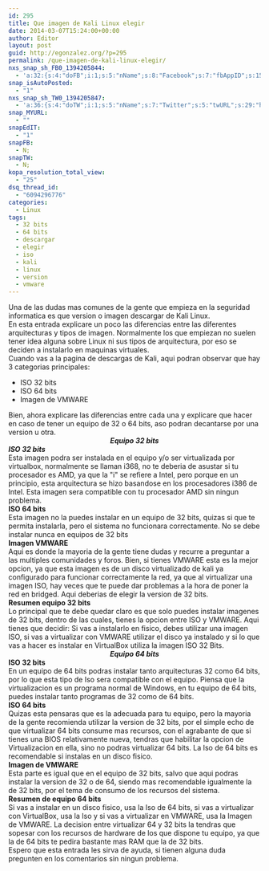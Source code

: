 ```yaml
---
id: 295
title: Que imagen de Kali Linux elegir
date: 2014-03-07T15:24:00+00:00
author: Editor
layout: post
guid: http://egonzalez.org/?p=295
permalink: /que-imagen-de-kali-linux-elegir/
nxs_snap_sh_FB0_1394205844:
  - 'a:32:{s:4:"doFB";i:1;s:5:"nName";s:8:"Facebook";s:7:"fbAppID";s:15:"545659862207806";s:8:"fbAppSec";s:32:"15477463b8c7d194394cc5dba87a27f1";s:6:"catSel";i:0;s:8:"catSelEd";s:0:"";s:8:"postType";s:1:"A";s:7:"fbAttch";s:1:"2";s:12:"fbAttchAsVid";i:0;s:6:"imgUpl";s:1:"1";s:11:"fbMsgFormat";s:42:"(%TITLE%) has been published on %SITENAME%";s:10:"fbMsgAFrmt";s:0:"";s:13:"useFBGURLInfo";s:1:"1";s:10:"riComments";i:0;s:12:"riCommentsAA";i:0;s:8:"rpstDays";i:0;s:7:"rpstHrs";i:0;s:8:"rpstMins";i:0;s:6:"rpstOn";i:0;s:11:"rpstOnlyPUP";i:0;s:7:"fltrsOn";i:0;s:11:"rpstBtwDays";a:0:{}s:5:"fbURL";s:40:"https://www.facebook.com/dudu.gonzalez90";s:6:"fbPgID";s:15:"dudu.gonzalez90";s:14:"fbAppAuthToken";s:183:"CAAHwRlZABTT4BAHa5L1j1rQSgQeHGVLk8rZCb7JuVgkDizv9FqTtDVQCX02ZA5bDr1kqFEppdFuJz3oS79n7z8COso57qcDaVZBWLA3PuOEwxNXd1d4y39DjUfTJkQJAMWw0TnZCnSqeDG6KRJ6zpfUu6Gt0ZBAs7Ym3NvKf4BPSCJ8HzoaQCH";s:18:"fbAppPageAuthToken";s:183:"CAAHwRlZABTT4BAHa5L1j1rQSgQeHGVLk8rZCb7JuVgkDizv9FqTtDVQCX02ZA5bDr1kqFEppdFuJz3oS79n7z8COso57qcDaVZBWLA3PuOEwxNXd1d4y39DjUfTJkQJAMWw0TnZCnSqeDG6KRJ6zpfUu6Gt0ZBAs7Ym3NvKf4BPSCJ8HzoaQCH";s:13:"fbAppAuthUser";s:10:"1161837279";s:8:"isPosted";s:0:"";s:8:"imgToUse";s:0:"";s:8:"urlToUse";s:0:"";s:2:"ii";i:0;s:9:"timeToRun";i:1394205844;}'
snap_isAutoPosted:
  - "1"
nxs_snap_sh_TW0_1394205847:
  - 'a:36:{s:4:"doTW";i:1;s:5:"nName";s:7:"Twitter";s:5:"twURL";s:29:"https://twitter.com/zombies3c";s:9:"twConsKey";s:21:"QTmaTFDqowEzbyzkicvgg";s:9:"twConsSec";s:43:"9EWEc5dEufuzc3wjm0fZAD8yJdxhFiHcFR06IgsHPb4";s:10:"twAccToken";s:50:"767702022-PedOOiQm697uAVksTggg5Am0W2eiUlXcF1u1kkJ6";s:6:"catSel";s:1:"0";s:8:"catSelEd";s:0:"";s:10:"riComments";i:0;s:11:"riCommentsM";i:0;s:12:"riCommentsAA";i:0;s:8:"rpstDays";s:1:"0";s:7:"rpstHrs";s:1:"0";s:8:"rpstMins";s:1:"0";s:6:"rpstOn";i:0;s:11:"rpstOnlyPUP";i:0;s:7:"fltrsOn";i:0;s:11:"rpstBtwDays";a:0:{}s:13:"twAccTokenSec";s:45:"Bumkti9owi1FxQgY8jOMyRJ6LznMXzcUUWwY0Qmvd0k6N";s:11:"twMsgFormat";s:15:"%TITLE% - %URL%";s:8:"attchImg";i:1;s:4:"twOK";i:1;s:11:"rpstRndMins";i:0;s:12:"rpstPostIncl";s:1:"0";s:8:"rpstType";s:1:"2";s:12:"rpstTimeType";s:1:"A";s:12:"rpstFromTime";s:0:"";s:10:"rpstToTime";s:0:"";s:10:"rpstOLDays";s:2:"30";s:10:"rpstNWDays";s:3:"365";s:7:"tagsSel";s:0:"";s:8:"tagsSelX";s:0:"";s:8:"isPosted";s:0:"";s:8:"imgToUse";s:0:"";s:2:"ii";i:0;s:9:"timeToRun";i:1394205847;}'
snap_MYURL:
  - ""
snapEdIT:
  - "1"
snapFB:
  - N;
snapTW:
  - N;
kopa_resolution_total_view:
  - "25"
dsq_thread_id:
  - "6094296776"
categories:
  - Linux
tags:
  - 32 bits
  - 64 bits
  - descargar
  - elegir
  - iso
  - kali
  - linux
  - version
  - vmware
---
```

<div>Una de las dudas mas comunes de la gente que empieza en la seguridad informatica es que version o imagen descargar de Kali Linux.<!--more--></div>
<div></div>
<div>En esta entrada explicare un poco las diferencias entre las diferentes arquitecturas y tipos de imagen. Normalmente los que empiezan no suelen tener idea alguna sobre Linux ni sus tipos de arquitectura, por eso se deciden a instalarlo en maquinas virtuales.</div>
<div></div>
<div>Cuando vas a la pagina de descargas de Kali, aqui podran observar que hay 3 categorias principales:</div>
<div>
<ul style="position: static; z-index: auto;">
	<li>ISO 32 bits</li>
	<li>ISO 64 bits</li>
	<li>Imagen de VMWARE</li>
</ul>
</div>
<div></div>
<div>Bien, ahora explicare las diferencias entre cada una y explicare que hacer en caso de tener un equipo de 32 o 64 bits, aso podran decantarse por una version u otra.</div>
<div></div>
<div style="text-align: center;"><em><strong>Equipo 32 bits</strong></em></div>
<div></div>
<div><strong><em>ISO 32 bits</em></strong></div>
<div></div>
<div>Esta imagen podra ser instalada en el equipo y/o ser virtualizada por virtualbox, normalmente se llaman i368, no te deberia de asustar si tu procesador es AMD, ya que la "i" se refiere a Intel, pero porque en un principio, esta arquitectura se hizo basandose en los procesadores i386 de Intel. Esta imagen sera compatible con tu procesador AMD sin ningun problema.</div>
<div></div>
<div><strong>ISO 64 bits</strong></div>
<div></div>
<div>Esta imagen no la puedes instalar en un equipo de 32 bits, quizas si que te permita instalarla, pero el sistema no funcionara correctamente. No se debe instalar nunca en equipos de 32 bits</div>
<div></div>
<div><strong>Imagen VMWARE</strong></div>
<div></div>
<div>Aqui es donde la mayoria de la gente tiene dudas y recurre a preguntar a las multiples comunidades y foros. Bien, si tienes VMWARE esta es la mejor opcion, ya que esta imagen es de un disco virtualizado de kali ya configurado para funcionar correctamente la red, ya que al virtualizar una imagen ISO, hay veces que te puede dar problemas a la hora de poner la red en bridged. Aqui deberias de elegir la version de 32 bits.</div>
<div></div>
<div><strong>Resumen equipo 32 bits</strong></div>
<div></div>
<div>Lo principal que te debe quedar claro es que solo puedes instalar imagenes de 32 bits, dentro de las cuales, tienes la opcion entre ISO y VMWARE. Aqui tienes que decidir: Si vas a instalarlo en fisico, debes utilizar una imagen ISO, si vas a virtualizar con VMWARE utilizar el disco ya instalado y si lo que vas a hacer es instalar en VirtualBox utiliza la imagen ISO 32 Bits.</div>
<div></div>
<div style="text-align: center;"><em><strong>Equipo 64 bits</strong></em></div>
<div><strong>ISO 32 bits</strong></div>
<div></div>
<div>En un equipo de 64 bits podras instalar tanto arquitecturas 32 como 64 bits, por lo que esta tipo de Iso sera compatible con el equipo. Piensa que la virtualizacion es un programa normal de Windows, en tu equipo de 64 bits, puedes instalar tanto programas de 32 como de 64 bits.</div>
<div></div>
<div><strong>ISO 64 bits</strong></div>
<div></div>
<div>Quizas esta pensaras que es la adecuada para tu equipo, pero la mayoria de la gente recomienda utilizar la version de 32 bits, por el simple echo de que virtualizar 64 bits consume mas recursos, con el agrabante de que si tienes una BIOS relativamente nueva, tendras que habilitar la opcion de Virtualizacion en ella, sino no podras virtualizar 64 bits. La Iso de 64 bits es recomendable si instalas en un disco fisico.</div>
<div></div>
<div><strong>Imagen de VMWARE</strong></div>
<div></div>
<div>Esta parte es igual que en el equipo de 32 bits, salvo que aqui podras instalar la version de 32 o de 64, siendo mas recomendable igualmente la de 32 bits, por el tema de consumo de los recursos del sistema.</div>
<div></div>
<div><strong>Resumen de equipo 64 bits</strong></div>
<div></div>
<div>Si vas a instalar en un disco fisico, usa la Iso de 64 bits, si vas a virtualizar con VirtualBox, usa la Iso y si vas a virtualizar en VMWARE, usa la Imagen de VMWARE. La decision entre virtualizar 64 y 32 bits la tendras que sopesar con los recursos de hardware de los que dispone tu equipo, ya que la de 64 bits te pedira bastante mas RAM que la de 32 bits.</div>
<div></div>
<div>Espero que esta entrada les sirva de ayuda, si tienen alguna duda pregunten en los comentarios sin ningun problema.</div>
<div></div>
&nbsp;